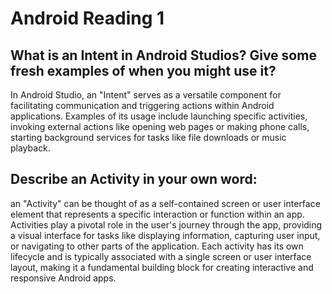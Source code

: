 # Android Reading 1

## What is an Intent in Android Studios? Give some fresh examples of when you might use it?

In Android Studio, an "Intent" serves as a versatile component for facilitating communication and triggering actions within Android applications. Examples of its usage include launching specific activities, invoking external actions like opening web pages or making phone calls, starting background services for tasks like file downloads or music playback.

## Describe an Activity in your own word:

an "Activity" can be thought of as a self-contained screen or user interface element that represents a specific interaction or function within an app. Activities play a pivotal role in the user's journey through the app, providing a visual interface for tasks like displaying information, capturing user input, or navigating to other parts of the application. Each activity has its own lifecycle and is typically associated with a single screen or user interface layout, making it a fundamental building block for creating interactive and responsive Android apps.